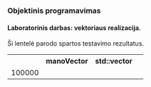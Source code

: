 <h3>Objektinis programavimas</h3>
<h4>Laboratorinis darbas: vektoriaus realizacija.</h4>

<p>Ši lentelė parodo spartos testavimo rezultatus.</p>
<table>
  <tr>
    <th></th>
    <th>manoVector</th>
    <th>std::vector</th>
  </tr>
  <tr>
    <td>100000</td>
    <td></td>
    <td></td>
    <td></td>
  </tr>
</table>
